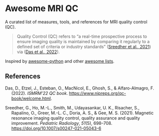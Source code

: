 # Awesome MRI QC

A curated list of measures, tools, and references for MRI quality
control (QC).

> Quality Control (QC) refers to “a real-time prospective process to
> ensure imaging quality is maintained by comparing it regularly to a
> defined set of criteria or industry standards” ([Sreedher et al.,
> 2021](#ref-Sreedher2021)) via ([Das et al., 2022](#ref-Das2022)).

Inspired by [awesome-python](https://github.com/vinta/awesome-python)
and other [awesome lists](https://github.com/sindresorhus/awesome).

## References

<div id="refs" class="references csl-bib-body hanging-indent"
line-spacing="2">

<div id="ref-Das2022" class="csl-entry">

Das, D., Etzel, J., Esteban, O., MacNicol, E., Ghosh, S., &
Alfaro-Almagro, F. (2022). *ISMRM’22 QC book*.
<https://www.nipreps.org/qc-book/welcome.html>.

</div>

<div id="ref-Sreedher2021" class="csl-entry">

Sreedher, G., Ho, M.-L., Smith, M., Udayasankar, U. K., Risacher, S.,
Rapalino, O., Greer, M.-L. C., Doria, A. S., & Gee, M. S. (2021).
Magnetic resonance imaging quality control, quality assurance and
quality improvement. *Pediatric Radiology*, *51*(5), 698–708.
<https://doi.org/10.1007/s00247-021-05043-6>

</div>

</div>
